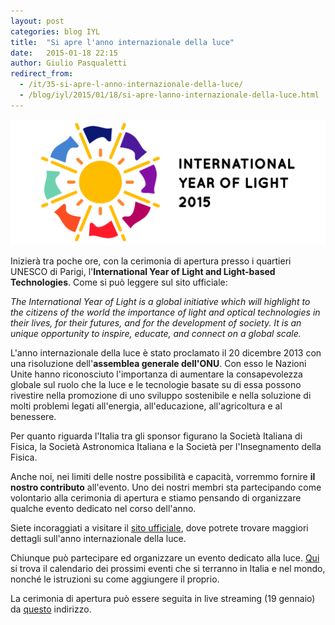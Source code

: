 ```yaml
---
layout: post
categories: blog IYL
title:  "Si apre l'anno internazionale della luce"
date:   2015-01-18 22:15
author: Giulio Pasqualetti
redirect_from:
  - /it/35-si-apre-l-anno-internazionale-della-luce/
  - /blog/iyl/2015/01/18/si-apre-lanno-internazionale-della-luce.html
---
```


![](/img/blog/IYL.jpg)

Inizierà tra poche ore, con la cerimonia di apertura presso i quartieri UNESCO di Parigi, l'**International Year of Light and Light-based Technologies**.
Come si può leggere sul sito ufficiale:

*The International Year of Light is a global initiative which will highlight to the citizens of the world the importance of light and optical technologies in their lives, for their futures, and for the development of society. It is an unique opportunity to inspire, educate, and connect on a global scale.*

L'anno internazionale della luce è stato proclamato il 20 dicembre 2013 con una risoluzione dell'**assemblea generale dell'ONU**. Con esso le Nazioni Unite hanno riconosciuto l'importanza di aumentare la consapevolezza globale sul ruolo che la luce e le tecnologie basate su di essa possono rivestire nella promozione di uno sviluppo sostenibile e nella soluzione di molti problemi legati all'energia, all'educazione, all'agricoltura e al benessere.

Per quanto riguarda l'Italia tra gli sponsor figurano la Società Italiana di Fisica, la Società Astronomica Italiana e la Società per l'Insegnamento della Fisica.

Anche noi, nei limiti delle nostre possibilità e capacità, vorremmo fornire **il nostro contributo** all'evento. Uno dei nostri membri sta partecipando come volontario alla cerimonia di apertura e stiamo pensando di organizzare qualche evento dedicato nel corso dell'anno.

Siete incoraggiati a visitare il [sito ufficiale](http://www.light2015.org/), dove potrete trovare maggiori dettagli sull'anno internazionale della luce.

Chiunque può partecipare ed organizzare un evento dedicato alla luce. [Qui](http://www.light2015.org/Home/Event-Programme.html) si trova il calendario dei prossimi eventi che si terranno in Italia e nel mondo, nonché le istruzioni su come aggiungere il proprio.

La cerimonia di apertura può essere seguita in live streaming (19 gennaio) da [questo](mms://stream.unesco.org/live/room_1_en.wmv) indirizzo.
